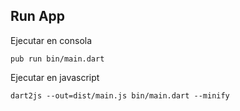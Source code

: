 ## Run App
Ejecutar en consola
```
pub run bin/main.dart
```

Ejecutar en javascript
```
dart2js --out=dist/main.js bin/main.dart --minify
```